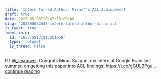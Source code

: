 ```yaml
---
title: 'Intern Turned Author: Mirac''s ACL Achievement'
draft: true
date: 2023-05-03T20:47:18+00:00
slug: '202305032047-intern-turned-author-mirac-acl'
is_tweet: true
tweet_info:
  id: '1653758131913261058'
  type: 'retweet'
  is_thread: False
---
```




RT [@_jasonwei](https://x.com/_jasonwei): Congrats Mirac Suzgun, my intern at Google Brain last summer, on getting this paper into ACL findings: <https://t.co/gGUL3Pgu>… [continue reading](https://x.com/sytelus/status/1653758131913261058)
